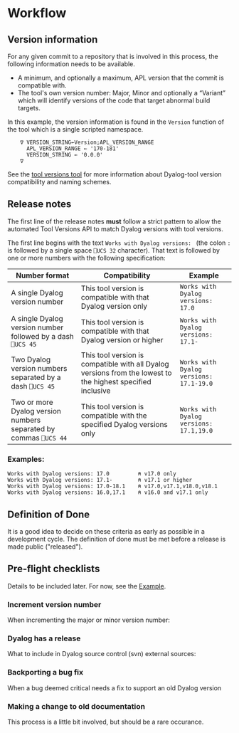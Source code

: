 # Workflow

## Version information
For any given commit to a repository that is involved in this process, the following information needs to be available.

-	A minimum, and optionally a maximum, APL version that the commit is compatible with.
-	The tool's own version number: Major, Minor and optionally a “Variant” which will identify versions of the code that target abnormal build targets. 

In this example, the version information is found in the `Version` function of the tool which is a single scripted namespace.

```APL
    ∇ VERSION_STRING←Version;APL_VERSION_RANGE
      APL_VERSION_RANGE ← '170-181'
      VERSION_STRING ← '0.0.0'
    ∇
```

See the [tool versions tool](ToolVersions.md) for more information about Dyalog-tool version compatibility and naming schemes.

## Release notes
The first line of the release notes **must** follow a strict pattern to allow the automated Tool Versions API to match Dyalog versions with tool versions.

The first line begins with the text `Works with Dyalog versions: ` (the colon `:` is followed by a single space `⎕UCS 32` character). That text is followed by one or more numbers with the following specification:

|Number format|Compatibility|Example|
|---|---|---|
|A single Dyalog version number | This tool version is compatible with that Dyalog version only | `Works with Dyalog versions: 17.0`
|A single Dyalog version number followed by a dash `⎕UCS 45` | This tool version is compatible with that Dyalog version or higher | `Works with Dyalog versions: 17.1-`
|Two Dyalog version numbers separated by a dash `⎕UCS 45` | This tool version is compatible with all Dyalog versions from the lowest to the highest specified inclusive | `Works with Dyalog versions: 17.1-19.0`
|Two or more Dyalog version numbers separated by commas `⎕UCS 44` | This tool version is compatible with the specified Dyalog versions only | `Works with Dyalog versions: 17.1,19.0`

### Examples:
```text
Works with Dyalog versions: 17.0         ⍝ v17.0 only
Works with Dyalog versions: 17.1-        ⍝ v17.1 or higher
Works with Dyalog versions: 17.0-18.1    ⍝ v17.0,v17.1,v18.0,v18.1
Works with Dyalog versions: 16.0,17.1    ⍝ v16.0 and v17.1 only
```

## Definition of Done
It is a good idea to decide on these criteria as early as possible in a development cycle. The definition of done must be met before a release is made public ("released").

## Pre-flight checklists
Details to be included later. For now, see the [Example](Example.md).

### Increment version number
When incrementing the major or minor version number:

### Dyalog has a release
What to include in Dyalog source control (svn) external sources:

### Backporting a bug fix
When a bug deemed critical needs a fix to support an old Dyalog version

### Making a change to old documentation
This process is a little bit involved, but should be a rare occurance.
